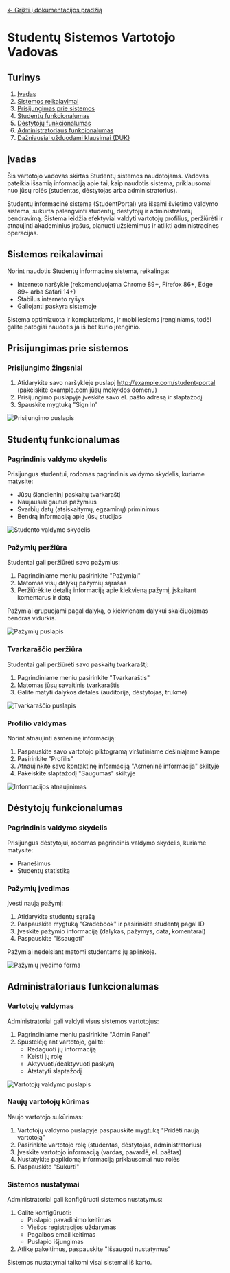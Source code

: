 [← Grįžti į dokumentacijos pradžią](../README.md)

# Studentų Sistemos Vartotojo Vadovas

## Turinys
1. [Įvadas](#įvadas)
2. [Sistemos reikalavimai](#sistemos-reikalavimai)
3. [Prisijungimas prie sistemos](#prisijungimas-prie-sistemos)
4. [Studentų funkcionalumas](#studentų-funkcionalumas)
5. [Dėstytojų funkcionalumas](#dėstytojų-funkcionalumas)
6. [Administratoriaus funkcionalumas](#administratoriaus-funkcionalumas)
7. [Dažniausiai užduodami klausimai (DUK)](#dažniausiai-užduodami-klausimai-duk)

## Įvadas

Šis vartotojo vadovas skirtas Studentų sistemos naudotojams. Vadovas pateikia išsamią informaciją apie tai, kaip naudotis sistema, priklausomai nuo jūsų rolės (studentas, dėstytojas arba administratorius).

Studentų informacinė sistema (StudentPortal) yra išsami švietimo valdymo sistema, sukurta palengvinti studentų, dėstytojų ir administratorių bendravimą. Sistema leidžia efektyviai valdyti vartotojų profilius, peržiūrėti ir atnaujinti akademinius įrašus, planuoti užsiėmimus ir atlikti administracines operacijas.

## Sistemos reikalavimai

Norint naudotis Studentų informacine sistema, reikalinga:

- Interneto naršyklė (rekomenduojama Chrome 89+, Firefox 86+, Edge 89+ arba Safari 14+)
- Stabilus interneto ryšys
- Galiojanti paskyra sistemoje

Sistema optimizuota ir kompiuteriams, ir mobiliesiems įrenginiams, todėl galite patogiai naudotis ja iš bet kurio įrenginio.

## Prisijungimas prie sistemos

### Prisijungimo žingsniai

1. Atidarykite savo naršyklėje puslapį http://example.com/student-portal (pakeiskite example.com jūsų mokyklos domenu)
2. Prisijungimo puslapyje įveskite savo el. pašto adresą ir slaptažodį
3. Spauskite mygtuką "Sign In"

![Prisijungimo puslapis](../pictures/login.png)

## Studentų funkcionalumas

### Pagrindinis valdymo skydelis

Prisijungus studentui, rodomas pagrindinis valdymo skydelis, kuriame matysite:

- Jūsų šiandieninį paskaitų tvarkaraštį
- Naujausiai gautus pažymius
- Svarbių datų (atsiskaitymų, egzaminų) priminimus
- Bendrą informaciją apie jūsų studijas

![Studento valdymo skydelis](../pictures/student-dashboard.png)

### Pažymių peržiūra

Studentai gali peržiūrėti savo pažymius:

1. Pagrindiniame meniu pasirinkite "Pažymiai"
2. Matomas visų dalykų pažymių sąrašas
3. Peržiūrėkite detalią informaciją apie kiekvieną pažymį, įskaitant komentarus ir datą

Pažymiai grupuojami pagal dalyką, o kiekvienam dalykui skaičiuojamas bendras vidurkis.

![Pažymių puslapis](../pictures/grades.png)

### Tvarkaraščio peržiūra

Studentai gali peržiūrėti savo paskaitų tvarkaraštį:

1. Pagrindiniame meniu pasirinkite "Tvarkaraštis"
2. Matomas jūsų savaitinis tvarkaraštis
4. Galite matyti dalykos detales (auditorija, dėstytojas, trukmė)

![Tvarkaraščio puslapis](../pictures/schedule.png)

### Profilio valdymas

Norint atnaujinti asmeninę informaciją:

1. Paspauskite savo vartotojo piktogramą viršutiniame dešiniajame kampe
2. Pasirinkite "Profilis"
3. Atnaujinkite savo kontaktinę informaciją "Asmeninė informacija" skiltyje
4. Pakeiskite slaptažodį "Saugumas" skiltyje

![Informacijos atnaujinimas](../pictures/profile.png)

## Dėstytojų funkcionalumas

### Pagrindinis valdymo skydelis

Prisijungus dėstytojui, rodomas pagrindinis valdymo skydelis, kuriame matysite:

- Pranešimus
- Studentų statistiką

### Pažymių įvedimas

Įvesti naują pažymį:

1. Atidarykite studentų sąrašą
2. Paspauskite mygtuką "Gradebook" ir pasirinkite studentą pagal ID
3. Įveskite pažymio informaciją (dalykas, pažymys, data, komentarai)
4. Paspauskite "Išsaugoti"

Pažymiai nedelsiant matomi studentams jų aplinkoje.

![Pažymių įvedimo forma](../pictures/grade-entry.png)

## Administratoriaus funkcionalumas

### Vartotojų valdymas

Administratoriai gali valdyti visus sistemos vartotojus:

1. Pagrindiniame meniu pasirinkite "Admin Panel"
2. Spustelėję ant vartotojo, galite:
   - Redaguoti jų informaciją
   - Keisti jų rolę
   - Aktyvuoti/deaktyvuoti paskyrą
   - Atstatyti slaptažodį

![Vartotojų valdymo puslapis](../pictures/user-management.png)

### Naujų vartotojų kūrimas

Naujo vartotojo sukūrimas:

1. Vartotojų valdymo puslapyje paspauskite mygtuką "Pridėti naują vartotoją"
2. Pasirinkite vartotojo rolę (studentas, dėstytojas, administratorius)
3. Įveskite vartotojo informaciją (vardas, pavardė, el. paštas)
4. Nustatykite papildomą informaciją priklausomai nuo rolės
5. Paspauskite "Sukurti"

### Sistemos nustatymai

Administratoriai gali konfigūruoti sistemos nustatymus:

1. Galite konfigūruoti:
   - Puslapio pavadinimo keitimas
   - Viešos registracijos uždarymas
   - Pagalbos email keitimas
   - Puslapio išjungimas
3. Atlikę pakeitimus, paspauskite "Išsaugoti nustatymus"

Sistemos nustatymai taikomi visai sistemai iš karto.